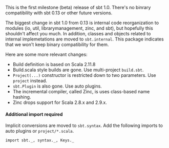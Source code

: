 This is the first milestone (beta) release of sbt 1.0.
There's no binrary compatibility with sbt 0.13 or other future versions.

The biggest change in sbt 1.0 from 0.13 is internal code reorganization to modules
(io, util, librarymanagement, zinc, and sbt), but hopefully this shouldn't affect you much.
In addition, classes and objects related to internal implemetations are moved to `sbt.internal`.
This package indicates that we won't keep binary compatibility for them.

Here are some more relevant changes:

- Build definition is based on Scala 2.11.8
- Build.scala style builds are gone. Use multi-project `build.sbt`.
- `Project(...)` constructor is restricted down to two parameters. Use `project` instead.
- `sbt.Plugin` is also gone. Use auto plugins.
- The incremental compiler, called Zinc, is uses class-based name hashing.
- Zinc drops support for Scala 2.8.x and 2.9.x.

#### Additional import required

Implicit conversions are moved to `sbt.syntax`. Add the following imports to auto plugins
or `project/*.scala`.

    import sbt._, syntax._, Keys._
